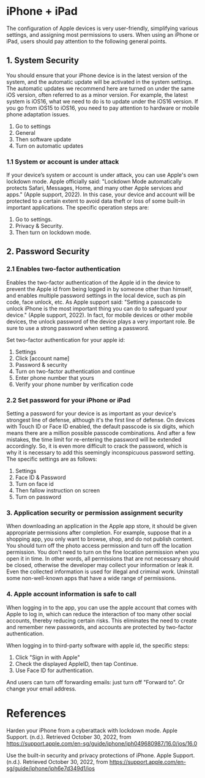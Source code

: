 # iPhone + iPad

The configuration of Apple devices is very user-friendly, simplifying various settings, and assigning most permissions to users. When using an iPhone or iPad, users should pay attention to the following general points.

## 1. System Security

You should ensure that your iPhone device is in the latest version of the system, and the automatic update will be activated in the system settings. The automatic updates we recommend here are turned on under the same iOS version, often referred to as a minor version. For example, the latest system is iOS16, what we need to do is to update under the iOS16 version. If you go from iOS15 to iOS16, you need to pay attention to hardware or mobile phone adaptation issues.

1. Go to settings
2. General
3. Then software update
4. Turn on automatic updates

### 1.1 System or account is under attack

If your device’s system or account is under attack, you can use Apple's own lockdown mode. Apple officially said: "Lockdown Mode automatically protects Safari, Messages, Home, and many other Apple services and apps." (Apple support, 2022). In this case, your device and account will be protected to a certain extent to avoid data theft or loss of some built-in important applications.
The specific operation steps are:

1. Go to settings.
2. Privacy & Security.
3. Then turn on lockdown mode.

## 2. Password Security

### 2.1 Enables two-factor authentication

Enables the two-factor authentication of the Apple id in the device to prevent the Apple id from being logged in by someone other than himself, and enables multiple password settings in the local device, such as pin code, face unlock, etc. As Apple support said: "Setting a passcode to unlock iPhone is the most important thing you can do to safeguard your device." (Apple support, 2022). In fact, for mobile devices or other mobile devices, the unlock password of the device plays a very important role. Be sure to use a strong password when setting a password.

Set two-factor authentication for your apple id:

1. Settings
2. Click [account name]
3. Password & security
4. Turn on two-factor authentication and continue
5. Enter phone number that yours
6. Verify your phone number by verification code

### 2.2 Set password for your iPhone or iPad

Setting a password for your device is as important as your device's strongest line of defense, although it's the first line of defense. On devices with Touch ID or Face ID enabled, the default passcode is six digits, which means there are a million possible passcode combinations. And after a few mistakes, the time limit for re-entering the password will be extended accordingly. So, it is even more difficult to crack the password, which is why it is necessary to add this seemingly inconspicuous password setting. The specific settings are as follows:

1. Settings
2. Face ID & Password
3. Turn on face id
4. Then fallow instruction on screen
5. Turn on password

### 3. Application security or permission assignment security

When downloading an application in the Apple app store, it should be given appropriate permissions after completion. For example, suppose that in a shopping app, you only want to browse, shop, and do not publish content. You should turn off the photo access permission and turn off the location permission. You don't need to turn on the fine location permission when you open it in time. In other words, all permissions that are not necessary should be closed, otherwise the developer may collect your information or leak it. Even the collected information is used for illegal and criminal work. Uninstall some non-well-known apps that have a wide range of permissions.

### 4. Apple account information is safe to call

When logging in to the app, you can use the apple account that comes with Apple to log in, which can reduce the interaction of too many other social accounts, thereby reducing certain risks. This eliminates the need to create and remember new passwords, and accounts are protected by two-factor authentication.

When logging in to third-party software with apple id, the specific steps:

1. Click "Sign in with Apple"
2. Check the displayed AppleID, then tap Continue.
3. Use Face ID for authentication.

And users can turn off forwarding emails: just turn off "Forward to". Or change your email address.

# References

Harden your iPhone from a cyberattack with lockdown mode. Apple Support. (n.d.). Retrieved October 30, 2022, from <https://support.apple.com/en-sg/guide/iphone/iph049680987/16.0/ios/16.0>

Use the built-in security and privacy protections of iPhone. Apple Support. (n.d.). Retrieved October 30, 2022, from <https://support.apple.com/en-sg/guide/iphone/iph6e7d349d1/ios>
